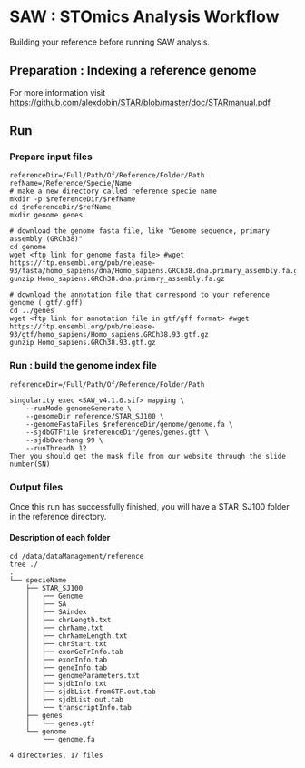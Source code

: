 # SAW : STOmics Analysis Workflow
Building your reference before running SAW analysis.
##  Preparation : Indexing a reference genome
For more information visit https://github.com/alexdobin/STAR/blob/master/doc/STARmanual.pdf

##  Run
###   Prepare input files
```
referenceDir=/Full/Path/Of/Reference/Folder/Path
refName=/Reference/Specie/Name
# make a new directory called reference specie name
mkdir -p $referenceDir/$refName
cd $referenceDir/$refName
mkdir genome genes

# download the genome fasta file, like "Genome sequence, primary assembly (GRCh38)"
cd genome
wget <ftp link for genome fasta file> #wget https://ftp.ensembl.org/pub/release-93/fasta/homo_sapiens/dna/Homo_sapiens.GRCh38.dna.primary_assembly.fa.gz
gunzip Homo_sapiens.GRCh38.dna.primary_assembly.fa.gz

# download the annotation file that correspond to your reference genome (.gtf/.gff)
cd ../genes
wget <ftp link for annotation file in gtf/gff format> #wget https://ftp.ensembl.org/pub/release-93/gtf/homo_sapiens/Homo_sapiens.GRCh38.93.gtf.gz 
gunzip Homo_sapiens.GRCh38.93.gtf.gz
```
###   Run : build the genome index file
```
referenceDir=/Full/Path/Of/Reference/Folder/Path

singularity exec <SAW_v4.1.0.sif> mapping \
    --runMode genomeGenerate \
    --genomeDir reference/STAR_SJ100 \
    --genomeFastaFiles $referenceDir/genome/genome.fa \
    --sjdbGTFfile $referenceDir/genes/genes.gtf \
    --sjdbOverhang 99 \
    --runThreadN 12
Then you should get the mask file from our website through the slide number(SN)
```

###   Output files
Once this run has successfully finished, you will have a STAR_SJ100 folder in the reference directory.
####    Description of each folder    
```
cd /data/dataManagement/reference
tree ./
.
└── specieName
    ├── STAR_SJ100
    │   ├── Genome
    │   ├── SA
    │   ├── SAindex
    │   ├── chrLength.txt
    │   ├── chrName.txt
    │   ├── chrNameLength.txt
    │   ├── chrStart.txt
    │   ├── exonGeTrInfo.tab
    │   ├── exonInfo.tab
    │   ├── geneInfo.tab
    │   ├── genomeParameters.txt
    │   ├── sjdbInfo.txt
    │   ├── sjdbList.fromGTF.out.tab
    │   ├── sjdbList.out.tab
    │   └── transcriptInfo.tab
    ├── genes
    │   └── genes.gtf
    └── genome
        └── genome.fa

4 directories, 17 files
```
